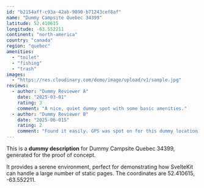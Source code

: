```yaml
---
id: "b2154aff-c93a-42ab-9890-b71243cef8af"
name: "Dummy Campsite Quebec 34399"
latitude: 52.410615
longitude: -63.552211
continent: "north-america"
country: "canada"
region: "quebec"
amenities:
  - "toilet"
  - "fishing"
  - "trash"
images:
  - "https://res.cloudinary.com/demo/image/upload/v1/sample.jpg"
reviews:
  - author: "Dummy Reviewer A"
    date: "2025-03-01"
    rating: 3
    comment: "A nice, quiet dummy spot with some basic amenities."
  - author: "Dummy Reviewer B"
    date: "2025-06-015"
    rating: 2
    comment: "Found it easily. GPS was spot on for this dummy location."
---
```


This is a **dummy description** for Dummy Campsite Quebec 34399, generated for the proof of concept.

It provides a serene environment, perfect for demonstrating how SvelteKit can handle a large number of static pages. The coordinates are 52.410615, -63.552211.
